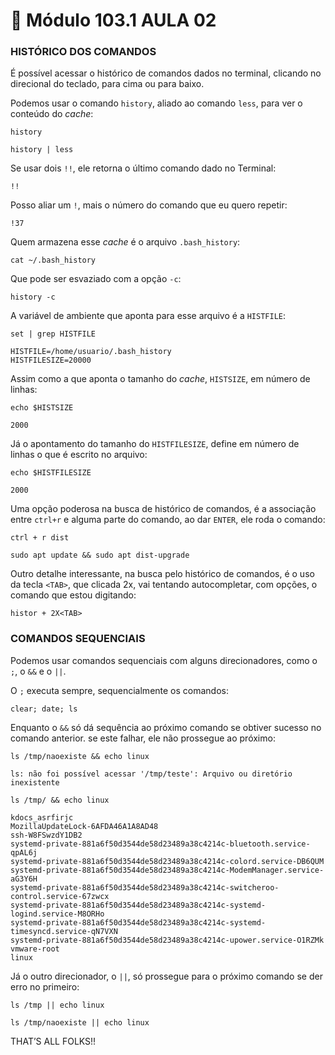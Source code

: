 # 🐧 Módulo ﻿103.1 AULA 02

### HISTÓRICO DOS COMANDOS

É possível acessar o histórico de comandos dados no terminal, clicando no direcional do teclado, para cima ou para baixo.

Podemos usar o comando `history`, aliado ao comando `less`, para ver o conteúdo do _cache_:

```
history
```

```
history | less
```

Se usar dois `!!`, ele retorna o último comando dado no Terminal:

```
!!
```

Posso aliar um `!`, mais o número do comando que eu quero repetir:

```
!37
```

Quem armazena esse _cache_ é o arquivo `.bash_history`:

```
cat ~/.bash_history
```

Que pode ser esvaziado com a opção `-c`:

```
history -c
```

A variável de ambiente que aponta para esse arquivo é a `HISTFILE`:

```
set | grep HISTFILE
```

```
HISTFILE=/home/usuario/.bash_history
HISTFILESIZE=20000
```

Assim como a que aponta o tamanho do _cache_, `HISTSIZE`, em número de linhas:

```
echo $HISTSIZE
```

```
2000
```

Já o apontamento do tamanho do `HISTFILESIZE`, define em número de linhas o que é escrito no arquivo:

```
echo $HISTFILESIZE
```

```
2000
```

Uma opção poderosa na busca de histórico de comandos, é a associação entre `ctrl+r` e alguma parte do comando, ao dar `ENTER`, ele roda o comando:

```
ctrl + r dist
```

```
sudo apt update && sudo apt dist-upgrade
```

Outro detalhe interessante, na busca pelo histórico de comandos, é o uso da tecla `<TAB>`, que clicada 2x, vai tentando autocompletar, com opções, o comando que estou digitando:

```
histor + 2X<TAB>
```

### COMANDOS SEQUENCIAIS

Podemos usar comandos sequenciais com alguns direcionadores, como o `;`, o `&&` e o `||`.

O `;` executa sempre, sequencialmente os comandos:

```
clear; date; ls
```

Enquanto o `&&` só dá sequência ao próximo comando se obtiver sucesso no comando anterior. se este falhar, ele não prossegue ao próximo:

```
ls /tmp/naoexiste && echo linux

ls: não foi possível acessar '/tmp/teste': Arquivo ou diretório inexistente
```

```
ls /tmp/ && echo linux
```

```
kdocs_asrfirjc
MozillaUpdateLock-6AFDA46A1A8AD48
ssh-W8FSwzdY1DB2
systemd-private-881a6f50d3544de58d23489a38c4214c-bluetooth.service-qpAL6j
systemd-private-881a6f50d3544de58d23489a38c4214c-colord.service-DB6QUM
systemd-private-881a6f50d3544de58d23489a38c4214c-ModemManager.service-aG3Y6H
systemd-private-881a6f50d3544de58d23489a38c4214c-switcheroo-control.service-67zwcx
systemd-private-881a6f50d3544de58d23489a38c4214c-systemd-logind.service-M8ORHo
systemd-private-881a6f50d3544de58d23489a38c4214c-systemd-timesyncd.service-qN7VXN
systemd-private-881a6f50d3544de58d23489a38c4214c-upower.service-O1RZMk
vmware-root
linux
```

Já o outro direcionador, o `||`, só prossegue para o próximo comando se der erro no primeiro:

```
ls /tmp || echo linux

ls /tmp/naoexiste || echo linux
```

THAT’S ALL FOLKS!!

